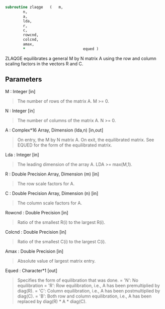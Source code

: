 ```fortran
subroutine zlaqge	(	m,
		n,
		a,
		lda,
		r,
		c,
		rowcnd,
		colcnd,
		amax,
		*                          equed )
```

 ZLAQGE equilibrates a general M by N matrix A using the row and
 column scaling factors in the vectors R and C.

## Parameters
M : Integer [in]
> The number of rows of the matrix A.  M >= 0.

N : Integer [in]
> The number of columns of the matrix A.  N >= 0.

A : Complex*16 Array, Dimension (lda,n) [in,out]
> On entry, the M by N matrix A.
> On exit, the equilibrated matrix.  See EQUED for the form of
> the equilibrated matrix.

Lda : Integer [in]
> The leading dimension of the array A.  LDA >= max(M,1).

R : Double Precision Array, Dimension (m) [in]
> The row scale factors for A.

C : Double Precision Array, Dimension (n) [in]
> The column scale factors for A.

Rowcnd : Double Precision [in]
> Ratio of the smallest R(i) to the largest R(i).

Colcnd : Double Precision [in]
> Ratio of the smallest C(i) to the largest C(i).

Amax : Double Precision [in]
> Absolute value of largest matrix entry.

Equed : Character*1 [out]
> Specifies the form of equilibration that was done.
> = 'N':  No equilibration
> = 'R':  Row equilibration, i.e., A has been premultiplied by
> diag(R).
> = 'C':  Column equilibration, i.e., A has been postmultiplied
> by diag(C).
> = 'B':  Both row and column equilibration, i.e., A has been
> replaced by diag(R) * A * diag(C).

